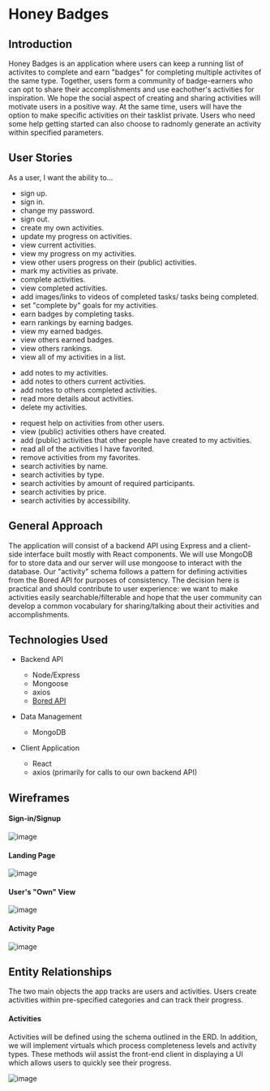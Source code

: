 # Honey Badges

## Introduction
Honey Badges is an application where users can keep a running list of activites to complete and earn "badges" for completing multiple activites of the same type. Together, users form a community of badge-earners who can opt to share their accomplishments and use eachother's activities for inspiration. We hope the social aspect of creating and sharing activities will motivate users in a positive way. At the same time, users will have the option to make specific activities on their tasklist private. Users who need some help getting started can also choose to radnomly generate an activity within specified parameters.

## User Stories
As a user, I want the ability to...
  - sign up.
  - sign in.
  - change my password.
  - sign out.
  - create my own activities.
  - update my progress on activities.
  - view current activities.
  - view my progress on my activities.
  - view other users progress on their (public) activities.
  - mark my activities as private.
  - complete activities.
  - view completed activities.
  - add images/links to videos of completed tasks/ tasks being completed.
  - set "complete by" goals for my activities.
  - earn badges by completing tasks.
  - earn rankings by earning badges.
  - view my earned badges.
  - view others earned badges.
  - view others rankings.
  - view all of my activities in a list.
  <!-- - view my accomplishments. -->
  - add notes to my activities.
  - add notes to others current activities.
  - add notes to others completed activities.
  - read more details about activities.
  - delete my activities.
  <!-- - share my activities with other users. -->
  - request help on activities from other users.
  - view (public) activities others have created.
  - add (public) activities that other people have created to my  activities.
  - read all of the activities I have favorited.
  - remove activities from my favorites.
  - search activities by name.
  - search activities by type.
  - search activities by amount of required participants.
  - search activities by price.
  - search activities by accessibility.

## General Approach
The application will consist of a backend API using Express and a client-side interface built mostly with React components. We will use MongoDB for to store data and our server will use mongoose to interact with the database. Our "activity" schema follows a pattern for defining activities from the Bored API for purposes of consistency. The decision here is practical and should contribute to user experience: we want to make activities easily searchable/filterable and hope that the user community can develop a common vocabulary for sharing/talking about their activities and accomplishments. 

## Technologies Used
- Backend API
    - Node/Express
    - Mongoose
    - axios 
    - [Bored API](https://www.boredapi.com/documentation)

 - Data Management
    - MongoDB

- Client Application
    - React
    - axios (primarily for calls to our own backend API)

## Wireframes

#### Sign-in/Signup
![image](public/planning/LOGIN_SIGNUP.jpeg)

#### Landing Page
![image](public/planning/HOME_PAGE.jpeg)

#### User's "Own" View
![image](public/planning/USER_PAGE.jpeg)

#### Activity Page
![image](public/planning/ACTIVITY_PAGE.jpeg)


## Entity Relationships
The two main objects the app tracks are users and activities. Users create activities within pre-specified categories and can track their progress. 

#### Activities
Activities will be defined using the schema outlined in the ERD. In addition, we will implement virtuals which process completeness levels and activity types. These methods wiil assist the front-end client in displaying a UI which allows users to quickly see their progress. 

![image](public/planning/honey_badges_erd.png)